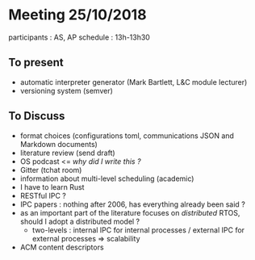 # Meeting 25/10/2018

participants : AS, AP
schedule : 13h-13h30

## To present

- automatic interpreter generator (Mark Bartlett, L&C module lecturer)
- versioning system (semver)

## To Discuss

* format choices (configurations toml, communications JSON and Markdown documents)
* literature review (send draft)
* OS podcast <= *why did I write this ?*
* Gitter (tchat room)
* information about multi-level scheduling (academic)
* I have to learn Rust
* RESTful IPC ?
* IPC papers : nothing after 2006, has everything already been said ?
* as an important part of the literature focuses on *distributed* RTOS, should I adopt a distributed model ?
  * two-levels : internal IPC for internal processes / external IPC for external processes => scalability
* ACM content descriptors